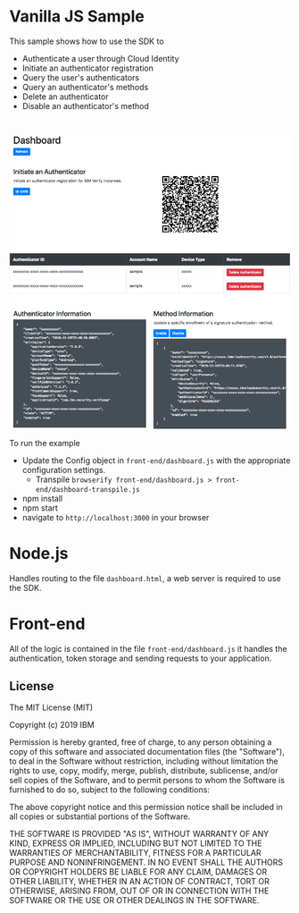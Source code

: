 # Vanilla JS Sample

This sample shows how to use the SDK to 
* Authenticate a user through Cloud Identity
* Initiate an authenticator registration
* Query the user's authenticators
* Query an authenticator's methods
* Delete an authenticator
* Disable an authenticator's method

<br>

![screenshot](screenshot.png)

To run the example 

- Update the Config object in `front-end/dashboard.js` with the appropriate configuration settings.
  - Transpile `browserify front-end/dashboard.js > front-end/dashboard-transpile.js`
- npm install
- npm start
- navigate to `http://localhost:3000` in your browser


# Node.js

Handles routing to the file `dashboard.html`, a web server is required to use the SDK.


# Front-end

All of the logic is contained in the file `front-end/dashboard.js` it handles the authentication, token storage and sending requests to your application.

## License

The MIT License (MIT)

Copyright (c) 2019 IBM

Permission is hereby granted, free of charge, to any person obtaining a copy of this software and associated documentation files (the "Software"), to deal in the Software without restriction, including without limitation the rights to use, copy, modify, merge, publish, distribute, sublicense, and/or sell copies of the Software, and to permit persons to whom the Software is furnished to do so, subject to the following conditions:

The above copyright notice and this permission notice shall be included in all copies or substantial portions of the Software.

THE SOFTWARE IS PROVIDED "AS IS", WITHOUT WARRANTY OF ANY KIND, EXPRESS OR IMPLIED, INCLUDING BUT NOT LIMITED TO THE WARRANTIES OF MERCHANTABILITY, FITNESS FOR A PARTICULAR PURPOSE AND NONINFRINGEMENT. IN NO EVENT SHALL THE AUTHORS OR COPYRIGHT HOLDERS BE LIABLE FOR ANY CLAIM, DAMAGES OR OTHER LIABILITY, WHETHER IN AN ACTION OF CONTRACT, TORT OR OTHERWISE, ARISING FROM, OUT OF OR IN CONNECTION WITH THE SOFTWARE OR THE USE OR OTHER DEALINGS IN THE SOFTWARE.